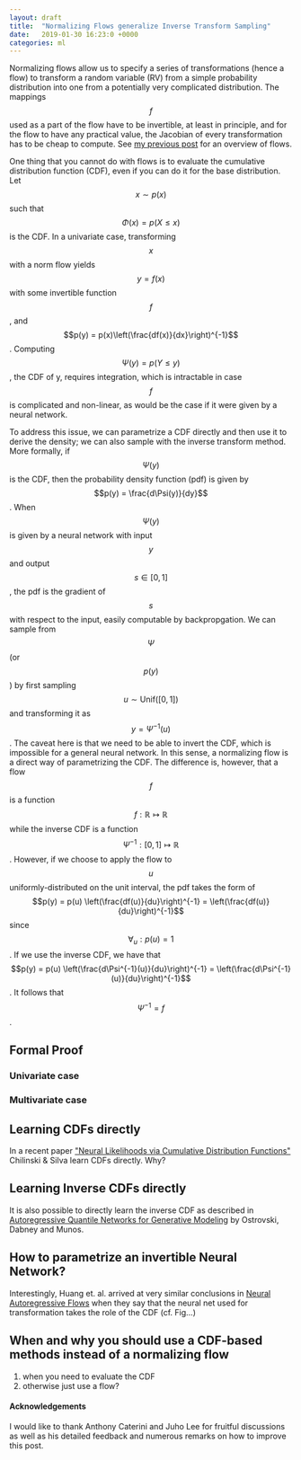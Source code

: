 ```yaml
---
layout: draft
title:  "Normalizing Flows generalize Inverse Transform Sampling"
date:   2019-01-30 16:23:0 +0000
categories: ml
---
```



Normalizing flows allow us to specify a series of transformations (hence a flow) to transform a random variable (RV) from a simple probability distribution into one from a potentially very complicated distribution.
The mappings $$f$$ used as a part of the flow have to be invertible, at least in principle, and for the flow to have any practical value, the Jacobian of every transformation has to be cheap to compute.
See [my previous post](http://akosiorek.github.io/ml/2018/04/03/norm_flows.html) for an overview of flows.

One thing that you cannot do with flows is to evaluate the cumulative distribution function (CDF), even if you can do it for the base distribution. Let $$x \sim p(x)$$ such that $$\Phi(x) = p(X \leq x)$$ is the CDF.
In a univariate case, transforming $$x$$ with a norm flow yields $$y = f(x)$$ with some invertible function $$f$$, and $$p(y) = p(x)\left(\frac{df(x)}{dx}\right)^{-1}$$.
Computing $$\Psi(y) = p(Y \leq y)$$, the CDF of y, requires integration, which is intractable in case $$f$$ is complicated and non-linear, as would be the case if it were given by a neural network.

To address this issue, we can parametrize a CDF directly and then use it to derive the density; we can also sample with the inverse transform method. More formally, if $$\Psi(y)$$ is the CDF, then the probability density function (pdf) is given by $$p(y) = \frac{d\Psi(y)}{dy}$$.
When $$\Psi(y)$$ is given by a neural network with input $$y$$ and output $$s \in [0, 1]$$, the pdf is the gradient of $$s$$ with respect to the input, easily computable by backpropgation.
We can sample from $$\Psi$$ (or $$p(y)$$) by first sampling $$u \sim \text{Unif}([0, 1])$$ and transforming it as $$y = \Psi^{-1}(u)$$.
The caveat here is that we need to be able to invert the CDF, which is impossible for a general neural network.
In this sense, a normalizing flow is a direct way of parametrizing the CDF.
The difference is, however, that a flow $$f$$ is a function $$f:\mathbb{R} \mapsto \mathbb{R}$$ while the inverse CDF is a function $$\Psi^{-1}: [0, 1] \mapsto \mathbb{R}$$.
However, if we choose to apply the flow to $$u$$ uniformly-distributed on the unit interval, the pdf takes the form of $$p(y) = p(u) \left(\frac{df(u)}{du}\right)^{-1} = \left(\frac{df(u)}{du}\right)^{-1}$$ since $$\forall_u: p(u) = 1$$.
If we use the inverse CDF, we have that $$p(y) = p(u) \left(\frac{d\Psi^{-1}(u)}{du}\right)^{-1} = \left(\frac{d\Psi^{-1}(u)}{du}\right)^{-1}$$.
It follows that $$\Psi^{-1} = f$$.

## Formal Proof
### Univariate case
### Multivariate case
## Learning CDFs directly
In a recent paper ["Neural Likelihoods via Cumulative Distribution Functions"](https://arxiv.org/abs/1811.00974) Chilinski & Silva learn CDFs directly.
Why?

## Learning Inverse CDFs directly
It is also possible to directly learn the inverse CDF as described in [
Autoregressive Quantile Networks for Generative Modeling](https://arxiv.org/abs/1806.05575) by Ostrovski, Dabney and Munos.

## How to parametrize an invertible Neural Network?
Interestingly, Huang et. al. arrived at very similar conclusions in [Neural Autoregressive Flows](https://arxiv.org/abs/1804.00779) when they say that the neural net used for transformation takes the role of the CDF (cf. Fig...)

## When and why you should use a CDF-based methods instead of a normalizing flow
1. when you need to evaluate the CDF
2. otherwise just use a flow?

#### Acknowledgements
I would like to thank Anthony Caterini and Juho Lee for fruitful discussions as well as his detailed feedback and numerous remarks on how to improve this post.

